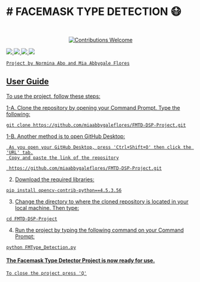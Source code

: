 <p align="center">
<h1># FACEMASK TYPE DETECTION 😷</h1>
<br/>
<p align="center">
<a href=""><img alt="Contributions Welcome" src="https://img.shields.io/badge/contributions-welcome-brightgreen?style=for-the-badge&labelColor=black&logo=github">

</p>
<p align="center">

 <img src="https://forthebadge.com/images/badges/built-with-love.svg"> <img src="https://forthebadge.com/images/badges/made-with-python.svg"> <img src="https://forthebadge.com/images/badges/open-source.svg"> <img src="https://forthebadge.com/images/badges/made-with-reason.svg">

```
Project by Normina Abo and Mia Abbygale Flores
```
## User Guide

To use the project, follow these steps:

1-A. Clone the repository by opening your Command Prompt. Type the following:

```
git clone https://github.com/miaabbygaleflores/FMTD-DSP-Project.git
```


1-B. Another method is to open GitHub Desktop:

     As you open your GitHub Desktop, press 'Ctrl+Shift+O' then click the 'URL' tab.
     Copy and paste the link of the repository
```
 https://github.com/miaabbygaleflores/FMTD-DSP-Project.git
```

2. Download the required libraries: 

```
pip install opencv-contrib-python==4.5.3.56
```


3. Change the directory to where the cloned repository is
   located in your local machine. Then type:

```
cd FMTD-DSP-Project
```


4. Run the project by typing the following command on your Command Prompt:

```
python FMType_Detection.py
```


#### The Facemask Type Detector Project is now ready for use.

```
To close the project press 'Q'
```
